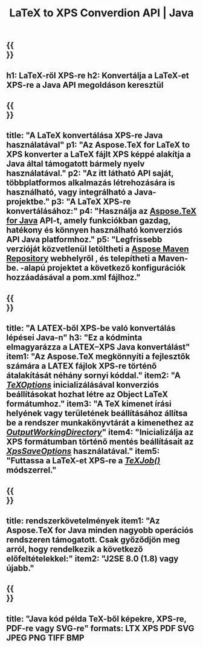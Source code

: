 ﻿---
translation: true
template: /_templates/_conversion-child-java.md
title: LaTeX to XPS Converdion API | Java
description: LaTeX-ről XPS-re konvertáló funkció. Integrálja ezt a helyszíni Java-könyvtárat a projektjébe, vagy használjon többplatformos alkalmazásokat a LaTeX XPS-re konvertálásához.
keywords: latex to xps api java, latex2xps integrál
url: /java/conversion/latex-to-xps/
family: tex
platformtag: java
feature: conversion
informat: LATEX
outformat: XPS
otherformats: PNG JPEG TIFF BMP PDF SVG
---

{{<section banner>}}
---
h1: LaTeX-ről XPS-re
h2: Konvertálja a LaTeX-et XPS-re a Java API megoldáson keresztül
---

{{<section overview>}}
---
title: "A LaTeX konvertálása XPS-re Java használatával"
p1: "Az Aspose.TeX for LaTeX to XPS konverter a LaTeX fájlt XPS képpé alakítja a Java által támogatott bármely nyelv használatával."
p2: "Az itt látható API saját, többplatformos alkalmazás létrehozására is használható, vagy integrálható a Java-projektbe."
p3: "A LaTeX XPS-re konvertálásához:"
p4: "Használja az [Aspose.TeX for Java](https://products.aspose.com/tex/java) API-t, amely funkciókban gazdag, hatékony és könnyen használható konverziós API Java platformhoz."
p5: "Legfrissebb verzióját közvetlenül letöltheti a [Aspose Maven Repository](https://repository.aspose.com/tex/) webhelyről , és telepítheti a Maven-be. -alapú projektet a következő konfigurációk hozzáadásával a pom.xml fájlhoz."
---

{{<section feature1>}}
---
title: "A LATEX-ből XPS-be való konvertálás lépései Java-n"
h3: "Ez a kódminta elmagyarázza a LATEX–XPS Java konvertálást"
item1: "Az Aspose.TeX megkönnyíti a fejlesztők számára a LATEX fájlok XPS-re történő átalakítását néhány sornyi kóddal."
item2: "A [*TeXOptions*](https://reference.aspose.com/tex/java/com.aspose.tex/TeXOptions) inicializálásával konverziós beállításokat hozhat létre az Object LaTeX formátumhoz."
item3: "A TeX kimenet írási helyének vagy területének beállításához állítsa be a rendszer munkakönyvtárát a kimenethez az [*OutputWorkingDirectory*](https://reference.aspose.com/tex/java/com.aspose.tex/TeXOptions#setOutputWorkingDirectory-com.aspose.tex.IOutputWorkingDirectory-)"
item4: "Inicializálja az XPS formátumban történő mentés beállításait az [*XpsSaveOptions*](https://reference.aspose.com/tex/java/com.aspose.tex.rendering/XpsSaveOptions) használatával."
item5: "Futtassa a LaTeX-et XPS-re a [*TeXJob()*](https://reference.aspose.com/tex/java/com.aspose.tex/TeXJob) módszerrel."
---

{{<section feature2>}}
---
title: rendszerkövetelmények
item1: "Az Aspose.TeX for Java minden nagyobb operációs rendszeren támogatott. Csak győződjön meg arról, hogy rendelkezik a következő előfeltételekkel:"
item2: "J2SE 8.0 (1.8) vagy újabb."
---

{{<section widget>}}
---
title: "Java kód példa TeX-ből képekre, XPS-re, PDF-re vagy SVG-re"
formats: LTX XPS PDF SVG JPEG PNG TIFF BMP
---